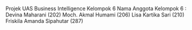 Projek UAS Business Intelligence Kelompok 6 
Nama Anggota Kelompok 6 :
Devina Maharani (202)
Moch. Akmal Humami (206)
Lisa Kartika Sari (210)
Friskila Amanda Sipahutar (287)
